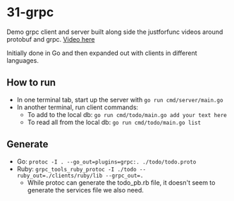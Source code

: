 # 31-grpc

Demo grpc client and server built along side the justforfunc videos around protobuf and grpc. [Video here](https://www.youtube.com/watch?v=uolTUtioIrc)

Initially done in Go and then expanded out with clients in different languages.

## How to run

* In one terminal tab, start up the server with `go run cmd/server/main.go`
* In another terminal, run client commands:
  * To add to the local db: `go run cmd/todo/main.go add your text here`
  * To read all from the local db: `go run cmd/todo/main.go list`

## Generate

* Go: `protoc -I . --go_out=plugins=grpc:. ./todo/todo.proto`
* Ruby: `grpc_tools_ruby_protoc -I ./todo --ruby_out=./clients/ruby/lib --grpc_out=.`
  * While protoc can generate the todo_pb.rb file, it doesn't seem to generate the services file we also need.
